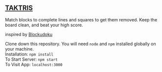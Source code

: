 ## <a href="https://meek-shortbread-13ef23.netlify.app/">TAKTRIS</a>

Match blocks to complete lines and squares to get them removed. Keep the board clean, and beat your high score.

inspired by <a href="https://easybrain.com/">Blockudoku</a>

Clone down this repository. You will need `node` and `npm` installed globally on your machine.<br>
Installation: `npm install`<br>
To Start Server: `npm start`<br>
To Visit App: `localhost:3000`
